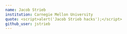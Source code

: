 ```yaml
---
name: Jacob Strieb
institution: Carnegie Mellon University
quote: <script>alert('Jacob Strieb hacks');</script>
github_user: jstrieb
---
```

